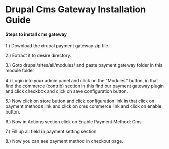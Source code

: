 # Drupal Cms Gateway Installation Guide
#### Steps to install cms gateway

1.) Download the drupal payment gateway zip file.

2.) Extract it to desire directory.

3.) Goto drupal/sites/all/modules/ and paste payment gateway folder in this module folder

4.) Login into your admin panel and click on the "Modules" button, in that find the commerce (contrib) section in this find our payment gateway plugin and click checkbox and click on save configuration button.

5.) Now click on store button and click configuration link in that click on payment methods link and click on cms commerce link and click on enable button.

6.) Now in Actions section click on Enable Payment Method: Cms

7.) Fill up all field in payment setting section

8.) Now you can see payment method in checkout page.
